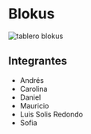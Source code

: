 # Blokus
![tablero blokus](https://upload.wikimedia.org/wikipedia/commons/thumb/1/16/BlockusFinalBoardCloseUp.jpg/245px-BlockusFinalBoardCloseUp.jpg)

## Integrantes
- Andrés
- Carolina
- Daniel
- Mauricio
- Luis Solis Redondo
- Sofia
